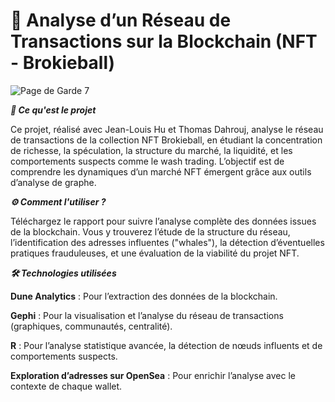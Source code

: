 # 🔗 Analyse d’un Réseau de Transactions sur la Blockchain (NFT - Brokieball)

![Page de Garde 7](https://github.com/user-attachments/assets/a4d34eb0-8170-412c-938a-c4bc5bc4f47b)

***📖 Ce qu'est le projet***

Ce projet, réalisé avec Jean-Louis Hu et Thomas Dahrouj, analyse le réseau de transactions de la collection NFT Brokieball, en étudiant la concentration de richesse, la spéculation, la structure du marché, la liquidité, et les comportements suspects comme le wash trading. L’objectif est de comprendre les dynamiques d’un marché NFT émergent grâce aux outils d’analyse de graphe.

***⚙️ Comment l'utiliser ?***

Téléchargez le rapport pour suivre l’analyse complète des données issues de la blockchain. Vous y trouverez l’étude de la structure du réseau, l’identification des adresses influentes ("whales"), la détection d’éventuelles pratiques frauduleuses, et une évaluation de la viabilité du projet NFT.

***🛠️ Technologies utilisées***

**Dune Analytics** : Pour l’extraction des données de la blockchain.

**Gephi** : Pour la visualisation et l’analyse du réseau de transactions (graphiques, communautés, centralité).

**R** : Pour l’analyse statistique avancée, la détection de nœuds influents et de comportements suspects.

**Exploration d’adresses sur OpenSea** : Pour enrichir l’analyse avec le contexte de chaque wallet.
